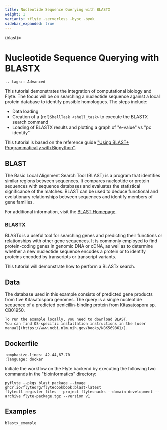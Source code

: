 ```yaml
---
title: Nucleotide Sequence Querying with BLASTX
weight: 1
variants: +flyte -serverless -byoc -byok
sidebar_expanded: true
---
```


(blast)=

# Nucleotide Sequence Querying with BLASTX

```{eval-rst}
.. tags:: Advanced
```

This tutorial demonstrates the integration of computational biology and Flyte.
The focus will be on searching a nucleotide sequence against a local protein database to identify possible homologues.
The steps include:

- Data loading
- Creation of a {ref}`ShellTask <shell_task>` to execute the BLASTX search command
- Loading of BLASTX results and plotting a graph of "e-value" vs "pc identity"

This tutorial is based on the reference guide ["Using BLAST+ Programmatically with Biopython"](https://widdowquinn.github.io/2018-03-06-ibioic/02-sequence_databases/03-programming_for_blast.html).

## BLAST

The Basic Local Alignment Search Tool (BLAST) is a program that identifies similar regions between sequences.
It compares nucleotide or protein sequences with sequence databases and evaluates the statistical significance of the matches.
BLAST can be used to deduce functional and evolutionary relationships between sequences and identify members of gene families.

For additional information, visit the [BLAST Homepage](https://blast.ncbi.nlm.nih.gov/Blast.cgi).

### BLASTX

BLASTx is a useful tool for searching genes and predicting their functions or relationships with other gene sequences.
It is commonly employed to find protein-coding genes in genomic DNA or cDNA, as well as to determine whether a new nucleotide sequence encodes a protein or to identify proteins encoded by transcripts or transcript variants.

This tutorial will demonstrate how to perform a BLASTx search.

## Data

The database used in this example consists of predicted gene products from five Kitasatospora genomes.
The query is a single nucleotide sequence of a predicted penicillin-binding protein from Kitasatospora sp. CB01950.

```{note}
To run the example locally, you need to download BLAST.
You can find OS-specific installation instructions in the [user manual](https://www.ncbi.nlm.nih.gov/books/NBK569861/).
```

## Dockerfile

```{literalinclude} ../../../examples/blast/Dockerfile
:emphasize-lines: 42-44,67-70
:language: docker
```

Initiate the workflow on the Flyte backend by executing the following two commands in the "bioinformatics" directory:

```
pyflyte --pkgs blast package --image ghcr.io/flyteorg/flytecookbook:blast-latest
flytectl register files --project flytesnacks --domain development --archive flyte-package.tgz --version v1
```

## Examples

```{auto-examples-toc}
blastx_example
```
